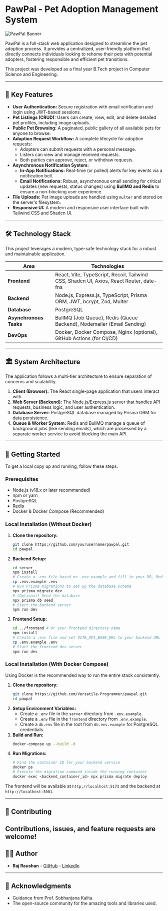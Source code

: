 # PawPal - Pet Adoption Management System

![PawPal Banner](https://via.placeholder.com/1200x300.png?text=PawPal%20-%20Connecting%20Pets%20with%20Loving%20Homes)
<!-- TODO: Replace the placeholder banner with a nice screenshot of your app's homepage -->

PawPal is a full-stack web application designed to streamline the pet adoption process. It provides a centralized, user-friendly platform that directly connects individuals looking to rehome their pets with potential adopters, fostering responsible and efficient pet transitions.

This project was developed as a final year B.Tech project in Computer Science and Engineering.

<!--**[Live Demo Link](https://your-live-demo-url.com)** <!-- TODO: Add your live deployment link here! -->

---

## 🌟 Key Features

- **User Authentication:** Secure registration with email verification and login using JWT-based sessions.
- **Pet Listings (CRUD):** Users can create, view, edit, and delete detailed pet profiles, including image uploads.
- **Public Pet Browsing:** A paginated, public gallery of all available pets for anyone to browse.
- **Adoption Request Workflow:** A complete lifecycle for adoption requests:
  - Adopters can submit requests with a personal message.
  - Listers can view and manage received requests.
  - Both parties can approve, reject, or withdraw requests.
- **Asynchronous Notification System:**
  - **In-App Notifications:** Real-time (or polled) alerts for key events via a notification bell.
  - **Email Notifications:** Robust, asynchronous email sending for critical updates (new requests, status changes) using **BullMQ and Redis** to ensure a non-blocking user experience.
- **File Uploads:** Pet image uploads are handled using `multer` and stored on the server's filesystem.
- **Responsive UI:** A modern and responsive user interface built with Tailwind CSS and Shadcn UI.

---

## 🛠️ Technology Stack

This project leverages a modern, type-safe technology stack for a robust and maintainable application.

| Area                  | Technologies                                                                          |
| --------------------- | ------------------------------------------------------------------------------------- |
| **Frontend**          | React, Vite, TypeScript, Recoil, Tailwind CSS, Shadcn UI, Axios, React Router, date-fns |
| **Backend**           | Node.js, Express.js, TypeScript, Prisma ORM, JWT, bcrypt, Zod, Multer                 |
| **Database**          | PostgreSQL                                                                            |
| **Asynchronous Tasks**| BullMQ (Job Queue), Redis (Queue Backend), Nodemailer (Email Sending)                     |
| **DevOps**              | Docker, Docker Compose, Nginx (optional), GitHub Actions (for CI/CD)                    |

---

## 🏛️ System Architecture

The application follows a multi-tier architecture to ensure separation of concerns and scalability.

<!-- TODO: Insert your system architecture diagram here -->
<!-- Example: -->
<!-- ![System Architecture Diagram](./docs/architecture.png) -->

1.  **Client (Browser):** The React single-page application that users interact with.
2.  **Web Server (Backend):** The Node.js/Express.js server that handles API requests, business logic, and user authentication.
3.  **Database Server:** PostgreSQL database managed by Prisma ORM for data persistence.
4.  **Queue & Worker System:** Redis and BullMQ manage a queue of background jobs (like sending emails), which are processed by a separate worker service to avoid blocking the main API.

---

## 🚀 Getting Started

To get a local copy up and running, follow these steps.

### Prerequisites

- Node.js (v18.x or later recommended)
- npm or yarn
- PostgreSQL
- Redis
- Docker & Docker Compose (Recommended)

### Local Installation (Without Docker)

1.  **Clone the repository:**
    ```sh
    git clone https://github.com/yourusername/pawpal.git
    cd pawpal
    ```
2.  **Backend Setup:**
    ```sh
    cd server
    npm install
    # Create a .env file based on .env.example and fill in your DB, Redis, JWT, and SMTP credentials.
    cp .env.example .env 
    # Run Prisma migrations to set up the database schema
    npx prisma migrate dev
    # (Optional) Seed the database
    npx prisma db seed
    # Start the backend server
    npm run dev
    ```
3.  **Frontend Setup:**
    ```sh
    cd ../frontend # Or your frontend directory name
    npm install
    # Create a .env file and set VITE_API_BASE_URL to your backend URL (e.g., http://localhost:3001/api)
    cp .env.example .env
    # Start the frontend dev server
    npm run dev
    ```

### Local Installation (With Docker Compose)

Using Docker is the recommended way to run the entire stack consistently.

1.  **Clone the repository:**
    ```sh
    git clone https://github.com/Versatile-Programmer/pawpal.git
    cd pawpal
    ```
2.  **Setup Environment Variables:**
    - Create a `.env` file in the `server` directory from `.env.example`.
    - Create a `.env` file in the `frontend` directory from `.env.example`.
    - Create a `db.env` file in the root from `db.env.example` for PostgreSQL credentials.
3.  **Build and Run:**
    ```sh
    docker-compose up --build -d
    ```
4.  **Run Migrations:**
    ```sh
    # Find the container ID for your backend service
    docker ps
    # Execute the migration command inside the running container
    docker exec <backend_container_id> npx prisma migrate deploy
    ```

The frontend will be available at `http://localhost:5173` and the backend at `http://localhost:3001`.

---

## 🤝 Contributing

Contributions, issues, and feature requests are welcome!
---

## 🧑‍💻 Author

-   **Raj Raushan** - [GitHub](https://github.com/Versatile-Programmer) - [LinkedIn](https://www.linkedin.com/in/raj-raushan-43860b248/)

---


## 🙏 Acknowledgments

-   Guidance from Prof. Sobhanjana Kalita.
-   The open-source community for the amazing tools and libraries used.
